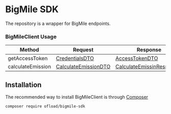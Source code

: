 # BigMile SDK
The repository is a wrapper for BigMile endpoints.


### BigMileClient Usage

| Method            | Request                                                                                                              | Response                                                                                                                   |
|-------------------|----------------------------------------------------------------------------------------------------------------------|----------------------------------------------------------------------------------------------------------------------------
| getAccessToken    | [CredentialsDTO](https://github.com/Ofload-2-0/bigmile-sdk/blob/main/src/DTOs/CredentialsDTO.php)                    | [AccessTokenDTO](https://github.com/Ofload-2-0/bigmile-sdk/blob/main/src/DTOs/AccessTokenDTO.php)                          |
| calculateEmission | [CalculateEmissionDTO](https://github.com/Ofload-2-0/bigmile-sdk/blob/main/src/DTOs/CalculateEmissionRequestDTO.php) | [CalculateEmissinResponsse](https://github.com/Ofload-2-0/bigmile-sdk/blob/main/src/DTOs/CalculateEmissionResponseDTO.php) |

## Installation
The recommended way to install BigMileClient is through [Composer](https://getcomposer.org/)

`composer require ofload/bigmile-sdk`